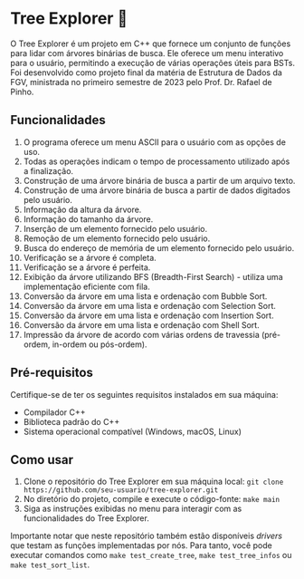 # Tree Explorer 🌳

O Tree Explorer é um projeto em C++ que fornece um conjunto de funções para lidar com árvores binárias de busca. Ele oferece um menu interativo para o usuário, permitindo a execução de várias operações úteis para BSTs. Foi desenvolvido como projeto final da matéria de Estrutura de Dados da FGV, ministrada no primeiro semestre de 2023 pelo Prof. Dr. Rafael de Pinho.

## Funcionalidades

1. O programa oferece um menu ASCII para o usuário com as opções de uso.
2. Todas as operações indicam o tempo de processamento utilizado após a finalização.
3. Construção de uma árvore binária de busca a partir de um arquivo texto.
4. Construção de uma árvore binária de busca a partir de dados digitados pelo usuário.
5. Informação da altura da árvore.
6. Informação do tamanho da árvore.
7. Inserção de um elemento fornecido pelo usuário.
8. Remoção de um elemento fornecido pelo usuário.
9. Busca do endereço de memória de um elemento fornecido pelo usuário.
10. Verificação se a árvore é completa.
11. Verificação se a árvore é perfeita.
12. Exibição da árvore utilizando BFS (Breadth-First Search) - utiliza uma implementação eficiente com fila.
13. Conversão da árvore em uma lista e ordenação com Bubble Sort.
14. Conversão da árvore em uma lista e ordenação com Selection Sort.
15. Conversão da árvore em uma lista e ordenação com Insertion Sort.
16. Conversão da árvore em uma lista e ordenação com Shell Sort.
17. Impressão da árvore de acordo com várias ordens de travessia (pré-ordem, in-ordem ou pós-ordem).

## Pré-requisitos

Certifique-se de ter os seguintes requisitos instalados em sua máquina:

- Compilador C++
- Biblioteca padrão do C++
- Sistema operacional compatível (Windows, macOS, Linux)

## Como usar

1. Clone o repositório do Tree Explorer em sua máquina local: ```git clone https://github.com/seu-usuario/tree-explorer.git```
2. No diretório do projeto, compile e execute o código-fonte: ```make main```
3. Siga as instruções exibidas no menu para interagir com as funcionalidades do Tree Explorer.

Importante notar que neste repositório também estão disponíveis _drivers_ que testam as funções implementadas por nós. Para tanto, você pode executar comandos como ```make test_create_tree```, ```make test_tree_infos``` ou ```make test_sort_list```.
